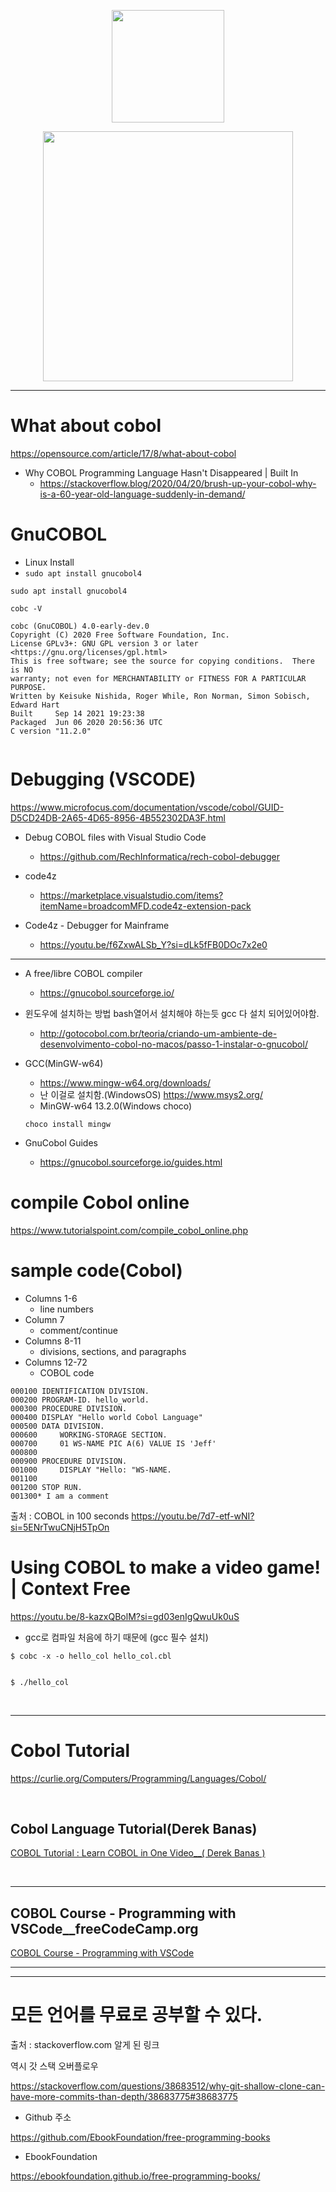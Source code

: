 <p align="center">
  <img width=180px src="https://user-images.githubusercontent.com/67513038/211202750-03343c85-8fdb-4ed7-bd5e-0a50929f48c6.png" />  
</p>

<p align="center">
  <img width=400px src="https://github.com/YoungHaKim7/Cpp_Training/assets/67513038/349ec772-d6f7-469d-b400-284777258f8e" />
</p>

<hr>

# What about cobol

https://opensource.com/article/17/8/what-about-cobol

- Why COBOL Programming Language Hasn't Disappeared | Built In
  - https://stackoverflow.blog/2020/04/20/brush-up-your-cobol-why-is-a-60-year-old-language-suddenly-in-demand/

# GnuCOBOL

- Linux Install
- ```sudo apt install gnucobol4```

```
sudo apt install gnucobol4

cobc -V

cobc (GnuCOBOL) 4.0-early-dev.0
Copyright (C) 2020 Free Software Foundation, Inc.
License GPLv3+: GNU GPL version 3 or later <https://gnu.org/licenses/gpl.html>
This is free software; see the source for copying conditions.  There is NO
warranty; not even for MERCHANTABILITY or FITNESS FOR A PARTICULAR PURPOSE.
Written by Keisuke Nishida, Roger While, Ron Norman, Simon Sobisch, Edward Hart
Built     Sep 14 2021 19:23:38
Packaged  Jun 06 2020 20:56:36 UTC
C version "11.2.0"


```

# Debugging (VSCODE)

https://www.microfocus.com/documentation/vscode/cobol/GUID-D5CD24DB-2A65-4D65-8956-4B552302DA3F.html

- Debug COBOL files with Visual Studio Code 
  - https://github.com/RechInformatica/rech-cobol-debugger

- code4z
  - https://marketplace.visualstudio.com/items?itemName=broadcomMFD.code4z-extension-pack

- Code4z - Debugger for Mainframe
  - https://youtu.be/f6ZxwALSb_Y?si=dLk5fFB0DOc7x2e0

<hr>

- A free/libre COBOL compiler
  - https://gnucobol.sourceforge.io/
- 윈도우에 설치하는 방법 bash열어서 설치해야 하는듯 gcc 다 설치 되어있어야함.
  - http://gotocobol.com.br/teoria/criando-um-ambiente-de-desenvolvimento-cobol-no-macos/passo-1-instalar-o-gnucobol/
- GCC(MinGW-w64)
  - https://www.mingw-w64.org/downloads/
  - 난 이걸로 설치함.(WindowsOS) https://www.msys2.org/ 
  - MinGW-w64 13.2.0(Windows choco)

  ```
  choco install mingw

  ```
- GnuCobol Guides
  - https://gnucobol.sourceforge.io/guides.html

# compile Cobol online 

https://www.tutorialspoint.com/compile_cobol_online.php

# sample code(Cobol)

- Columns 1-6
  - line numbers
- Column 7
  - comment/continue
- Columns 8-11
  - divisions, sections, and paragraphs
- Columns 12-72
  - COBOL code

```cbl
000100 IDENTIFICATION DIVISION.
000200 PROGRAM-ID. hello_world.
000300 PROCEDURE DIVISION.
000400 DISPLAY "Hello world Cobol Language"
000500 DATA DIVISION.
000600     WORKING-STORAGE SECTION.
000700     01 WS-NAME PIC A(6) VALUE IS 'Jeff'
000800
000900 PROCEDURE DIVISION.
001000     DISPLAY "Hello: "WS-NAME.
001100
001200 STOP RUN.
001300* I am a comment
```

출처 : COBOL in 100 seconds https://youtu.be/7d7-etf-wNI?si=5ENrTwuCNjH5TpOn

# Using COBOL to make a video game! | Context Free

https://youtu.be/8-kazxQBolM?si=gd03enIgQwuUk0uS

- gcc로 컴파일 처음에 하기 때문에 (gcc 필수 설치)

```
$ cobc -x -o hello_col hello_col.cbl


$ ./hello_col
```

<br>

<hr>


# Cobol Tutorial

https://curlie.org/Computers/Programming/Languages/Cobol/

<br>



## Cobol Language Tutorial(Derek Banas)

[COBOL Tutorial : Learn COBOL in One Video\_\_(
Derek Banas
)](https://youtu.be/TBs7HXI76yU)

<br>

<hr>

## COBOL Course - Programming with VSCode\_\_freeCodeCamp.org

[COBOL Course - Programming with VSCode](https://youtu.be/RdMAEdGvtLA)

<hr>



<hr>

# 모든 언어를 무료로 공부할 수 있다.

출처 : stackoverflow.com 알게 된 링크

역시 갓 스택 오버플로우

https://stackoverflow.com/questions/38683512/why-git-shallow-clone-can-have-more-commits-than-depth/38683775#38683775

- Github 주소

https://github.com/EbookFoundation/free-programming-books

- EbookFoundation

https://ebookfoundation.github.io/free-programming-books/
